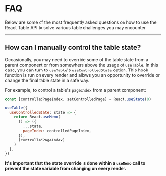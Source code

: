 # FAQ

Below are some of the most frequently asked questions on how to use the React Table API to solve various table challenges you may encounter

<hr/>

## How can I manually control the table state?

Occasionally, you may need to override some of the table state from a parent component or from somewhere above the usage of `useTable`. In this case, you can turn to `useTable`'s `useControlledState` option. This hook function is run on every render and allows you an opportunity to override or change the final table state in a safe way.

For example, to control a table's `pageIndex` from a parent component:

```js
const [controlledPageIndex, setControlledPage] = React.useState(0)

useTable({
  useControlledState: state => {
    return React.useMemo(
      () => ({
        ...state,
        pageIndex: controlledPageIndex,
      }),
      [controlledPageIndex]
    )
  },
})
```

**It's important that the state override is done within a `useMemo` call to prevent the state variable from changing on every render.**
